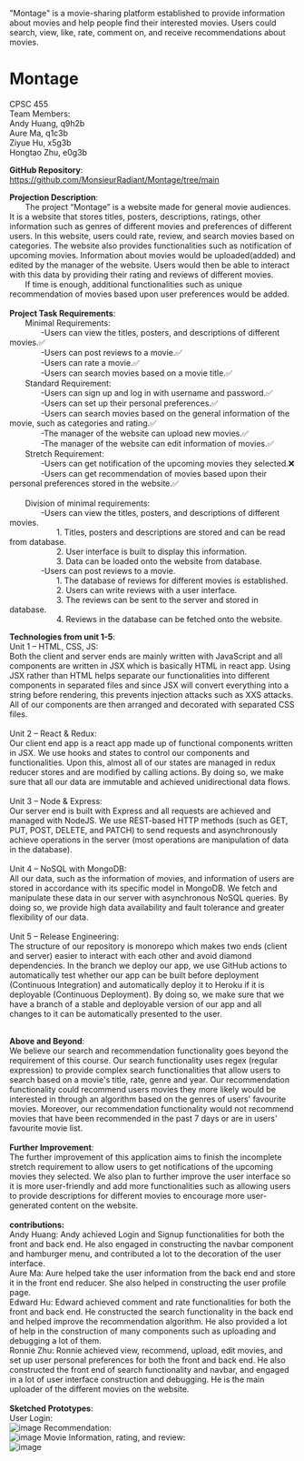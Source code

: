 "Montage" is a movie-sharing platform established to provide information about movies and help people find their interested movies.
Users could search, view, like, rate, comment on, and receive recommendations about movies.

# Montage
CPSC 455<br />
Team Members:<br />
Andy Huang, q9h2b<br />
Aure Ma, q1c3b<br />
Ziyue Hu, x5g3b<br />
Hongtao Zhu, e0g3b<br />

**GitHub Repository**:<br />
https://github.com/MonsieurRadiant/Montage/tree/main<br />

**Projection Description**:<br />
&nbsp; &nbsp; &nbsp; &nbsp;The project “Montage” is a website made for general movie audiences. It is a website that stores titles, posters, descriptions, ratings, other information such as genres of different movies and preferences of different users. In this website, users could rate, review, and search movies based on categories. The website also provides functionalities such as notification of upcoming movies. Information about movies would be uploaded(added) and edited by the manager of the website. Users would then be able to interact with this data by providing their rating and reviews of different movies.<br />
&nbsp; &nbsp; &nbsp; &nbsp;If time is enough, additional functionalities such as unique recommendation of movies based upon user preferences would be added.<br />
<br />
**Project Task Requirements**:<br />
&nbsp; &nbsp; &nbsp; &nbsp;Minimal Requirements:<br />
&nbsp; &nbsp; &nbsp; &nbsp;&nbsp; &nbsp; &nbsp; &nbsp;-Users can view the titles, posters, and descriptions of different movies.:white_check_mark:<br />
&nbsp; &nbsp; &nbsp; &nbsp;&nbsp; &nbsp; &nbsp; &nbsp;-Users can post reviews to a movie.:white_check_mark:<br />
&nbsp; &nbsp; &nbsp; &nbsp;&nbsp; &nbsp; &nbsp; &nbsp;-Users can rate a movie.:white_check_mark:<br />
&nbsp; &nbsp; &nbsp; &nbsp;&nbsp; &nbsp; &nbsp; &nbsp;-Users can search movies based on a movie title.:white_check_mark:<br />
&nbsp; &nbsp; &nbsp; &nbsp;Standard Requirement:<br />
&nbsp; &nbsp; &nbsp; &nbsp;&nbsp; &nbsp; &nbsp; &nbsp;-Users can sign up and log in with username and password.:white_check_mark:<br />
&nbsp; &nbsp; &nbsp; &nbsp;&nbsp; &nbsp; &nbsp; &nbsp;-Users can set up their personal preferences.:white_check_mark:<br />
&nbsp; &nbsp; &nbsp; &nbsp;&nbsp; &nbsp; &nbsp; &nbsp;-Users can search movies based on the general information of the movie, such as categories and rating.:white_check_mark:<br />
&nbsp; &nbsp; &nbsp; &nbsp;&nbsp; &nbsp; &nbsp; &nbsp;-The manager of the website can upload new movies.:white_check_mark:<br />
&nbsp; &nbsp; &nbsp; &nbsp;&nbsp; &nbsp; &nbsp; &nbsp;-The manager of the website can edit information of movies.:white_check_mark:<br />
&nbsp; &nbsp; &nbsp; &nbsp;Stretch Requirement:<br />
&nbsp; &nbsp; &nbsp; &nbsp;&nbsp; &nbsp; &nbsp; &nbsp;-Users can get notification of the upcoming movies they selected.:x:<br />
&nbsp; &nbsp; &nbsp; &nbsp;&nbsp; &nbsp; &nbsp; &nbsp;-Users can get recommendation of movies based upon their personal preferences stored in the website.:white_check_mark:<br />
<br />
&nbsp; &nbsp; &nbsp; &nbsp;Division of minimal requirements:<br />
&nbsp; &nbsp; &nbsp; &nbsp;&nbsp; &nbsp; &nbsp; &nbsp;-Users can view the titles, posters, and descriptions of different movies.<br />
&nbsp; &nbsp; &nbsp; &nbsp;&nbsp; &nbsp; &nbsp; &nbsp;&nbsp; &nbsp; &nbsp; &nbsp;1. Titles, posters and descriptions are stored and can be read from database.<br />
&nbsp; &nbsp; &nbsp; &nbsp;&nbsp; &nbsp; &nbsp; &nbsp;&nbsp; &nbsp; &nbsp; &nbsp;2. User interface is built to display this information.<br />
&nbsp; &nbsp; &nbsp; &nbsp;&nbsp; &nbsp; &nbsp; &nbsp;&nbsp; &nbsp; &nbsp; &nbsp;3. Data can be loaded onto the website from database.<br />
&nbsp; &nbsp; &nbsp; &nbsp;&nbsp; &nbsp; &nbsp; &nbsp;-Users can post reviews to a movie.<br />
&nbsp; &nbsp; &nbsp; &nbsp;&nbsp; &nbsp; &nbsp; &nbsp;&nbsp; &nbsp; &nbsp; &nbsp;1. The database of reviews for different movies is established.<br />
&nbsp; &nbsp; &nbsp; &nbsp;&nbsp; &nbsp; &nbsp; &nbsp;&nbsp; &nbsp; &nbsp; &nbsp;2. Users can write reviews with a user interface.<br />
&nbsp; &nbsp; &nbsp; &nbsp;&nbsp; &nbsp; &nbsp; &nbsp;&nbsp; &nbsp; &nbsp; &nbsp;3. The reviews can be sent to the server and stored in database.<br />
&nbsp; &nbsp; &nbsp; &nbsp;&nbsp; &nbsp; &nbsp; &nbsp;&nbsp; &nbsp; &nbsp; &nbsp;4. Reviews in the database can be fetched onto the website.<br />

**Technologies from unit 1-5**:<br />
Unit 1 – HTML, CSS, JS:<br />
Both the client and server ends are mainly written with JavaScript and all components are written in JSX which is basically HTML in react app. Using JSX rather than HTML helps separate our functionalities into different components in separated files and since JSX will convert everything into a string before rendering, this prevents injection attacks such as XXS attacks. All of our components are then arranged and decorated with separated CSS files.<br />
<br />
Unit 2 – React & Redux:<br />
Our client end app is a react app made up of functional components written in JSX. We use hooks and states to control our components and functionalities. Upon this, almost all of our states are managed in redux reducer stores and are modified by calling actions. By doing so, we make sure that all our data are immutable and achieved unidirectional data flows.<br />
<br />
Unit 3 – Node & Express:<br />
Our server end is built with Express and all requests are achieved and managed with NodeJS. We use REST-based HTTP methods (such as GET, PUT, POST, DELETE, and PATCH) to send requests and asynchronously achieve operations in the server (most operations are manipulation of data in the database).<br />
<br />
Unit 4 – NoSQL with MongoDB:<br />
All our data, such as the information of movies, and information of users are stored in accordance with its specific model in MongoDB. We fetch and manipulate these data in our server with asynchronous NoSQL queries. By doing so, we provide high data availability and fault tolerance and greater flexibility of our data.<br />
<br />
Unit 5 – Release Engineering:<br />
The structure of our repository is monorepo which makes two ends (client and server) easier to interact with each other and avoid diamond dependencies. In the branch we deploy our app, we use GitHub actions to automatically test whether our app can be built before deployment (Continuous Integration) and automatically deploy it to Heroku if it is deployable (Continuous Deployment). By doing so, we make sure that we have a branch of a stable and deployable version of our app and all changes to it can be automatically presented to the user.<br />
<br />

**Above and Beyond**:<br />
We believe our search and recommendation functionality goes beyond the requirement of this course. Our search functionality uses regex (regular expression) to provide complex search functionalities that allow users to search based on a movie's title, rate, genre and year. Our recommendation functionality could recommend users movies they more likely would be interested in through an algorithm based on the genres of users' favourite movies. Moreover, our recommendation functionality would not recommend movies that have been recommended in the past 7 days or are in users' favourite movie list.<br />
<br />
**Further Improvement**:<br />
The further improvement of this application aims to finish the incomplete stretch requirement to allow users to get notifications of the upcoming movies they selected. We also plan to further improve the user interface so it is more user-friendly and add more functionalities such as allowing users to provide descriptions for different movies to encourage more user-generated content on the website.<br />
<br />
**contributions:**<br />
Andy Huang: Andy achieved Login and Signup functionalities for both the front and back end. He also engaged in constructing the navbar component and hamburger menu, and contributed a lot to the decoration of the user interface.<br />
Aure Ma: Aure helped take the user information from the back end and store it in the front end reducer. She also helped in constructing the user profile page.<br />
Edward Hu: Edward achieved comment and rate functionalities for both the front and back end. He constructed the search functionality in the back end and helped improve the recommendation algorithm. He also provided a lot of help in the construction of many components such as uploading and debugging a lot of them.<br />
Ronnie Zhu: Ronnie achieved view, recommend, upload, edit movies, and set up user personal preferences for both the front and back end. He also constructed the front end of search functionality and navbar, and engaged in a lot of user interface construction and debugging. He is the main uploader of the different movies on the website.<br />
<br />
**Sketched Prototypes**:<br />
User Login:<br />
![image](https://user-images.githubusercontent.com/69447562/170618948-47426200-68e0-4971-a547-0d779977d4ac.png)
Recommendation:<br />
![image](https://user-images.githubusercontent.com/69447562/170619042-d6c630d5-361b-42a4-ae08-d6c7e9fb1601.png)
Movie Information, rating, and review:<br />
![image](https://user-images.githubusercontent.com/69447562/170621654-2fb1dc5a-f133-4c5f-a5cc-746c8f945f20.png)




